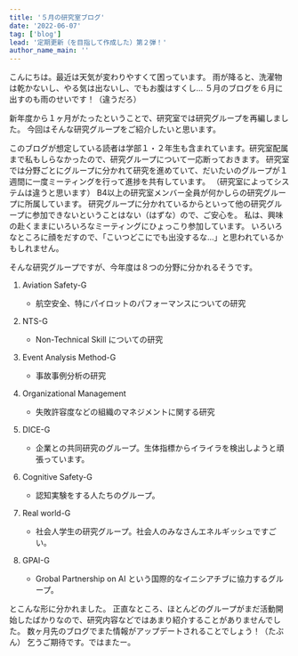 ```yaml
---
title: '５月の研究室ブログ'
date: '2022-06-07'
tag: ['blog']
lead: '定期更新（を目指して作成した）第２弾！'
author_name_main: ''
---
```


こんにちは。最近は天気が変わりやすくて困っています。
雨が降ると、洗濯物は乾かないし、やる気は出ないし、でもお腹はすくし…
５月のブログを６月に出すのも雨のせいです！（違うだろ）

新年度から１ヶ月がたったということで、研究室では研究グループを再編しました。
今回はそんな研究グループをご紹介したいと思います。

このブログが想定している読者は学部１・２年生も含まれています。研究室配属まで私もしらなかったので、研究グループについて一応断っておきます。
研究室では分野ごとにグループに分かれて研究を進めていて、だいたいのグループが１週間に一度ミーティングを行って進捗を共有しています。
（研究室によってシステムは違うと思います）
B4以上の研究室メンバー全員が何かしらの研究グループに所属しています。
研究グループに分かれているからといって他の研究グループに参加できないということはない（はずな）ので、ご安心を。
私は、興味の赴くままにいろいろなミーティングにひょっこり参加しています。
いろいろなところに顔をだすので、「こいつどこにでも出没するな…」と思われているかもしれません。

そんな研究グループですが、今年度は８つの分野に分かれるそうです。

1. Aviation Safety-G
   - 航空安全、特にパイロットのパフォーマンスについての研究
1. NTS-G
   - Non-Technical Skill についての研究

1. Event Analysis Method-G
   - 事故事例分析の研究

1. Organizational Management
   - 失敗許容度などの組織のマネジメントに関する研究

1. DICE-G
   - 企業との共同研究のグループ。生体指標からイライラを検出しようと頑張っています。

1. Cognitive Safety-G
   - 認知実験をする人たちのグループ。

1. Real world-G
   - 社会人学生の研究グループ。社会人のみなさんエネルギッシュですごい。

1. GPAI-G
   - Grobal Partnership on AI という国際的なイニシアチブに協力するグループ。

とこんな形に分かれました。
正直なところ、ほとんどのグループがまだ活動開始したばかりなので、研究内容などではあまり紹介することがありませんでした。
数ヶ月先のブログでまた情報がアップデートされることでしょう！（たぶん）
乞うご期待です。ではまたー。
